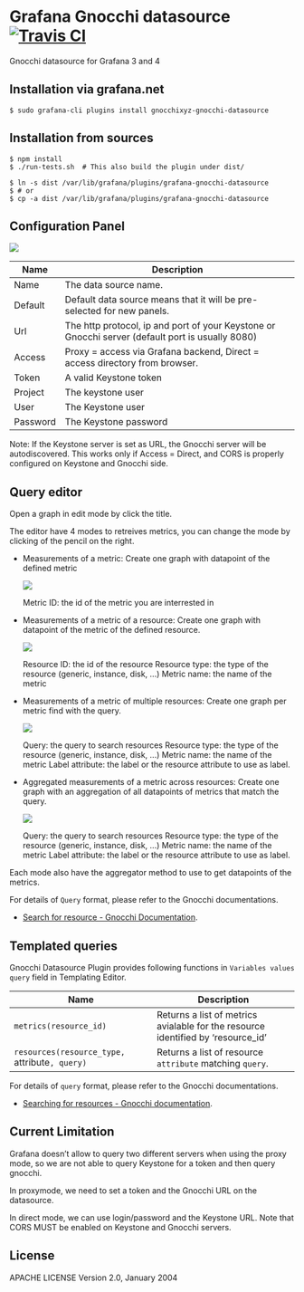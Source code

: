 # Grafana Gnocchi datasource [![Travis CI](https://travis-ci.org/gnocchixyz/grafana-gnocchi-datasource.png?branch=master)](https://travis-ci.org/gnocchixyz/grafana-gnocchi-datasource)

Gnocchi datasource for Grafana 3 and 4

## Installation via grafana.net

    $ sudo grafana-cli plugins install gnocchixyz-gnocchi-datasource


## Installation from sources

    $ npm install
    $ ./run-tests.sh  # This also build the plugin under dist/

    $ ln -s dist /var/lib/grafana/plugins/grafana-gnocchi-datasource
    $ # or
    $ cp -a dist /var/lib/grafana/plugins/grafana-gnocchi-datasource


## Configuration Panel

![](https://raw.githubusercontent.com/gnocchixyz/grafana-gnocchi-datasource/master/docs/add_datasource_gnocchi.png)

Name | Description
------------ | -------------
Name | The data source name.
Default | Default data source means that it will be pre-selected for new panels.
Url | The http protocol, ip and port of your Keystone or Gnocchi server (default port is usually 8080)
Access | Proxy = access via Grafana backend, Direct = access directory from browser.
Token | A valid Keystone token
Project | The keystone user
User | The Keystone user
Password | The Keystone password

Note: If the Keystone server is set as URL, the Gnocchi server will be autodiscovered.
This works only if Access = Direct, and CORS is properly configured on Keystone and Gnocchi side.

## Query editor

Open a graph in edit mode by click the title.

The editor have 4 modes to retreives metrics, you can change the mode by clicking of the pencil on the right.

* Measurements of a metric:
  Create one graph with datapoint of the defined metric

  ![](https://raw.githubusercontent.com/gnocchixyz/grafana-gnocchi-datasource/master/docs/gnocchi_query_mode1.png)

  Metric ID: the id of the metric you are interrested in

* Measurements of a metric of a resource:
  Create one graph with datapoint of the metric of the defined resource.

  ![](https://raw.githubusercontent.com/gnocchixyz/grafana-gnocchi-datasource/master/docs/gnocchi_query_mode2.png)

  Resource ID: the id of the resource
  Resource type: the type of the resource (generic, instance, disk, ...)
  Metric name: the name of the metric

* Measurements of a metric of multiple resources:
  Create one graph per metric find with the query.

  ![](https://raw.githubusercontent.com/gnocchixyz/grafana-gnocchi-datasource/master/docs/gnocchi_query_mode3.png)

  Query: the query to search resources
  Resource type: the type of the resource (generic, instance, disk, ...)
  Metric name: the name of the metric
  Label attribute: the label or the resource attribute to use as label.

* Aggregated measurements of a metric across resources:
  Create one graph with an aggregation of all datapoints of metrics that match the query.

  ![](https://raw.githubusercontent.com/gnocchixyz/grafana-gnocchi-datasource/master/docs/gnocchi_query_mode4.png)

  Query: the query to search resources
  Resource type: the type of the resource (generic, instance, disk, ...)
  Metric name: the name of the metric
  Label attribute: the label or the resource attribute to use as label.

Each mode also have the aggregator method to use to get datapoints of the metrics.

For details of `Query` format, please refer to the Gnocchi documentations.

- [Search for resource - Gnocchi Documentation](http://gnocchi.xyz/rest.html#searching-for-resources).

## Templated queries

Gnocchi Datasource Plugin provides following functions in `Variables values query` field in Templating Editor.

Name | Description
| ------- | --------|
`metrics(resource_id)`  | Returns a list of metrics avialable for the resource identified by ‘resource_id’
`resources(resource_type, `attribute`, query)` | Returns a list of resource `attribute` matching `query`.

For details of `query` format, please refer to the Gnocchi documentations.

- [Searching for resources - Gnocchi documentation](http://gnocchi.xyz/rest.html#searching-for-resources).

## Current Limitation

Grafana doesn’t allow to query two different servers when using the proxy mode,
so we are not able to query Keystone for a token and then query gnocchi.

In proxymode, we need to set a token and the Gnocchi URL on the datasource.

In direct mode, we can use login/password and the Keystone URL.
Note that CORS MUST be enabled on Keystone and Gnocchi servers.

## License

APACHE LICENSE Version 2.0, January 2004
